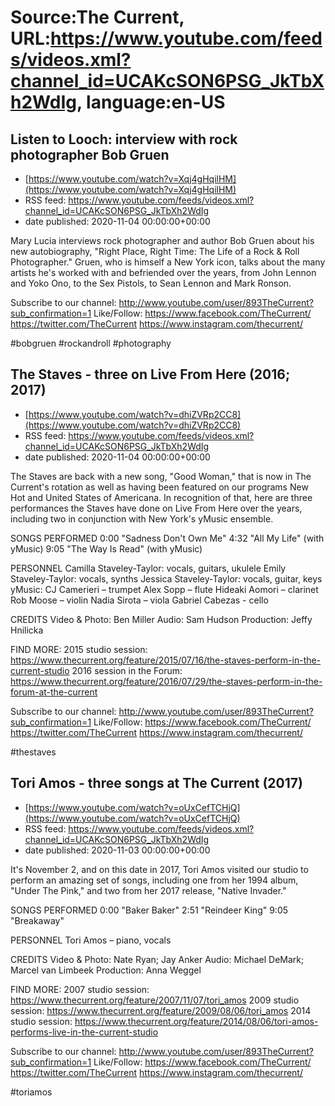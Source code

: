 # Source:The Current, URL:https://www.youtube.com/feeds/videos.xml?channel_id=UCAKcSON6PSG_JkTbXh2WdIg, language:en-US

## Listen to Looch: interview with rock photographer Bob Gruen
 - [https://www.youtube.com/watch?v=Xqj4gHqilHM](https://www.youtube.com/watch?v=Xqj4gHqilHM)
 - RSS feed: https://www.youtube.com/feeds/videos.xml?channel_id=UCAKcSON6PSG_JkTbXh2WdIg
 - date published: 2020-11-04 00:00:00+00:00

Mary Lucia interviews rock photographer and author Bob Gruen about his new autobiography, "Right Place, Right Time: The Life of a Rock & Roll Photographer." Gruen, who is himself a New York icon, talks about the many artists he's worked with and befriended over the years, from John Lennon and Yoko Ono, to the Sex Pistols, to Sean Lennon and Mark Ronson.

Subscribe to our channel:
http://www.youtube.com/user/893TheCurrent?sub_confirmation=1
Like/Follow:
https://www.facebook.com/TheCurrent/
https://twitter.com/TheCurrent
https://www.instagram.com/thecurrent/

#bobgruen #rockandroll #photography

## The Staves - three on Live From Here (2016; 2017)
 - [https://www.youtube.com/watch?v=dhiZVRp2CC8](https://www.youtube.com/watch?v=dhiZVRp2CC8)
 - RSS feed: https://www.youtube.com/feeds/videos.xml?channel_id=UCAKcSON6PSG_JkTbXh2WdIg
 - date published: 2020-11-04 00:00:00+00:00

The Staves are back with a new song, "Good Woman," that is now in The Current's rotation as well as having been featured on our programs New Hot and United States of Americana. In recognition of that, here are three performances the Staves have done on Live From Here over the years, including two in conjunction with New York's yMusic ensemble.

SONGS PERFORMED
0:00 "Sadness Don't Own Me"
4:32 "All My Life" (with yMusic)
9:05 "The Way Is Read" (with yMusic)

PERSONNEL
Camilla Staveley-Taylor: vocals, guitars, ukulele
Emily Staveley-Taylor: vocals, synths
Jessica Staveley-Taylor: vocals, guitar, keys
yMusic:
CJ Camerieri – trumpet
Alex Sopp – flute
Hideaki Aomori – clarinet
Rob Moose – violin
Nadia Sirota – viola
Gabriel Cabezas - cello

CREDITS
Video & Photo: Ben Miller
Audio: Sam Hudson
Production: Jeffy Hnilicka

FIND MORE:
2015 studio session: https://www.thecurrent.org/feature/2015/07/16/the-staves-perform-in-the-current-studio
2016 session in the Forum: https://www.thecurrent.org/feature/2016/07/29/the-staves-perform-in-the-forum-at-the-current

Subscribe to our channel:
http://www.youtube.com/user/893TheCurrent?sub_confirmation=1
Like/Follow:
https://www.facebook.com/TheCurrent/
https://twitter.com/TheCurrent
https://www.instagram.com/thecurrent/

#thestaves

## Tori Amos - three songs at The Current (2017)
 - [https://www.youtube.com/watch?v=oUxCefTCHjQ](https://www.youtube.com/watch?v=oUxCefTCHjQ)
 - RSS feed: https://www.youtube.com/feeds/videos.xml?channel_id=UCAKcSON6PSG_JkTbXh2WdIg
 - date published: 2020-11-03 00:00:00+00:00

It's November 2, and on this date in 2017, Tori Amos visited our studio to perform an amazing set of songs, including one from her 1994 album, "Under The Pink," and two from her 2017 release, "Native Invader."

SONGS PERFORMED
0:00 "Baker Baker"
2:51 "Reindeer King"
9:05 "Breakaway"

PERSONNEL
Tori Amos – piano, vocals

CREDITS
Video & Photo: Nate Ryan; Jay Anker
Audio: Michael DeMark; Marcel van Limbeek
Production: Anna Weggel

FIND MORE:
2007 studio session: https://www.thecurrent.org/feature/2007/11/07/tori_amos
2009 studio session: https://www.thecurrent.org/feature/2009/08/06/tori_amos
2014 studio session:
https://www.thecurrent.org/feature/2014/08/06/tori-amos-performs-live-in-the-current-studio

Subscribe to our channel:
http://www.youtube.com/user/893TheCurrent?sub_confirmation=1
Like/Follow:
https://www.facebook.com/TheCurrent/
https://twitter.com/TheCurrent
https://www.instagram.com/thecurrent/

#toriamos

